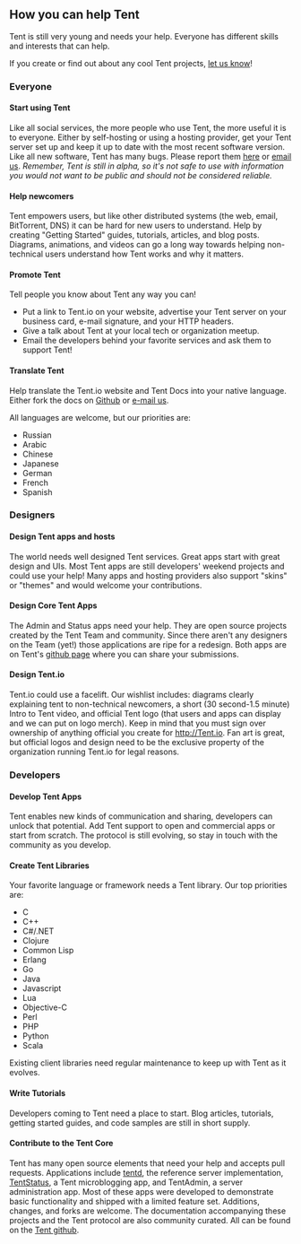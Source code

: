 ## How you can help Tent
<span class="lead">Tent is still very young and needs your help. Everyone has different skills and interests that can help.</span>

If you create or find out about any cool Tent projects, [let us know](mailto:contact@tent.io)!

### Everyone
#### Start using Tent
Like all social services, the more people who use Tent, the more useful it is to everyone. Either by self-hosting or using a hosting provider, get your Tent server set up and keep it up to date with the most recent software version. Like all new software, Tent has many bugs. Please report them [here](https://github.com/tent/tentd/issues) or [email us](mailto:contact@tent.io). *Remember, Tent is still in alpha, so it's not safe to use with information you would not want to be public and should not be considered reliable.*

#### Help newcomers
Tent empowers users, but like other distributed systems (the web, email, BitTorrent, DNS) it can be hard for new users to understand. Help by creating "Getting Started" guides, tutorials, articles, and blog posts. Diagrams, animations, and videos can go a long way towards helping non-technical users understand how Tent works and why it matters.

#### Promote Tent
Tell people you know about Tent any way you can! 

 - Put a link to Tent.io on your website, advertise your Tent server on your business card, e-mail signature, and your HTTP headers. 
 - Give a talk about Tent at your local tech or organization meetup. 
 - Email the developers behind your favorite services and ask them to support Tent!
    
#### Translate Tent
Help translate the Tent.io website and Tent Docs into your native language. Either fork the docs on [Github](https://github.com/tent/tent.io) or [e-mail us](mailto:contact@tent.io).

All languages are welcome, but our priorities are:

 - Russian
 - Arabic
 - Chinese
 - Japanese
 - German
 - French
 - Spanish

  
### Designers
#### Design Tent apps and hosts
The world needs well designed Tent services. Great apps start with great design and UIs. Most Tent apps are still developers' weekend projects and could use your help! Many apps and hosting providers also support "skins" or "themes" and would welcome your contributions.
    
#### Design Core Tent Apps 
The Admin and Status apps need your help. They are open source projects created by the Tent Team and community. Since there aren't any designers on the Team (yet!) those applications are ripe for a redesign. Both apps are on Tent's [github page](http://github.com/tent) where you can share your submissions.
    
#### Design Tent.io
Tent.io could use a facelift. Our wishlist includes: diagrams clearly explaining tent to non-technical newcomers, a short (30 second-1.5 minute) Intro to Tent video, and official Tent logo (that users and apps can display and we can put on logo merch). Keep in mind that you must sign over ownership of anything official you create for http://Tent.io. Fan art is great, but official logos and design need to be the exclusive property of the organization running Tent.io for legal reasons.

### Developers

#### Develop Tent Apps
Tent enables new kinds of communication and sharing, developers can unlock that potential. Add Tent support to open and commercial apps or start from scratch. The protocol is still evolving, so stay in touch with the community as you develop. 
    
#### Create Tent Libraries
Your favorite language or framework needs a Tent library. Our top priorities are:

 - C
 - C++
 - C#/.NET
 - Clojure
 - Common Lisp
 - Erlang
 - Go
 - Java
 - Javascript
 - Lua
 - Objective-C
 - Perl
 - PHP
 - Python
 - Scala
    
Existing client libraries need regular maintenance to keep up with Tent as it evolves.
  
#### Write Tutorials
Developers coming to Tent need a place to start. Blog articles, tutorials, getting started guides, and code samples are still in short supply. 
  
#### Contribute to the Tent Core
Tent has many open source elements that need your help and accepts pull requests. Applications include [tentd](https://github.com/tent/tentd), the reference server implementation, [TentStatus](https://github.com/tent/tent-status), a Tent microblogging app, and TentAdmin, a server administration app. Most of these apps were developed to demonstrate basic functionality and shipped with a limited feature set. Additions, changes, and forks are welcome. The documentation accompanying these projects and the Tent protocol are also community curated. All can be found on the [Tent github](http://github.com/tent/). 